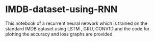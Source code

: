 # IMDB-dataset-using-RNN

This notebook of a recurrent neural network which is trained on the standard IMDB dataset using LSTM , GRU, CONV1D and
the code for plotting the accuracy and loss graphs are provided
